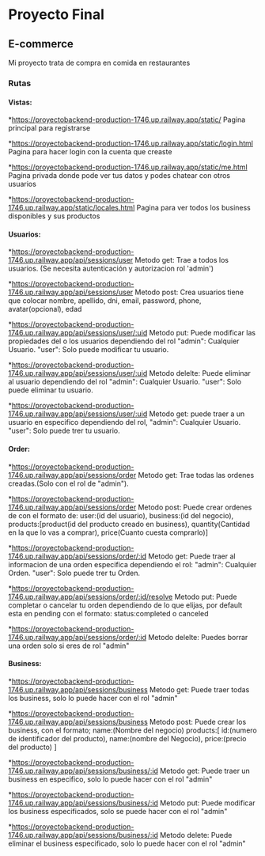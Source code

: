 # Proyecto Final
## E-commerce
Mi proyecto trata de compra en comida en restaurantes 
### Rutas 
#### Vistas:
*https://proyectobackend-production-1746.up.railway.app/static/
Pagina principal para registrarse

*https://proyectobackend-production-1746.up.railway.app/static/login.html
Pagina para hacer login con la cuenta que creaste

*https://proyectobackend-production-1746.up.railway.app/static/me.html
Pagina privada donde pode ver tus datos y podes chatear con otros usuarios 

*https://proyectobackend-production-1746.up.railway.app/static/locales.html
Pagina para ver todos los business disponibles y sus productos 

#### Usuarios:

*https://proyectobackend-production-1746.up.railway.app/api/sessions/user
Metodo get: Trae a todos los usuarios. (Se necesita autenticación y autorizacion rol 'admin')

*https://proyectobackend-production-1746.up.railway.app/api/sessions/user
Metodo post: Crea usuarios tiene que colocar nombre, apellido, dni, email, password, phone, avatar(opcional), edad

*https://proyectobackend-production-1746.up.railway.app/api/sessions/user/:uid
Metodo put: Puede modificar las propiedades del o los usuarios dependiendo del rol
"admin": Cualquier Usuario.
"user": Solo puede modificar tu usuario.

*https://proyectobackend-production-1746.up.railway.app/api/sessions/user/:uid
Metodo delelte: Puede eliminar al usuario dependiendo del rol
"admin": Cualquier Usuario.
"user": Solo puede eliminar tu usuario.

*https://proyectobackend-production-1746.up.railway.app/api/sessions/user/:uid
Metodo get: puede traer a un usuario en especifico dependiendo del rol,
"admin": Cualquier Usuario.
"user": Solo puede trer tu usuario.

#### Order:

*https://proyectobackend-production-1746.up.railway.app/api/sessions/order
Metodo get: Trae todas las ordenes creadas.(Solo con el rol de "admin").

*https://proyectobackend-production-1746.up.railway.app/api/sessions/order
Metodo post: Puede crear ordenes de con el formato de:
user:(id del usuario),
business:(id del negocio),
products:[product(id del producto creado en business), quantity(Cantidad en la que lo vas a comprar), price(Cuanto cuesta comprarlo)]

*https://proyectobackend-production-1746.up.railway.app/api/sessions/order/:id
Metodo get: Puede traer al informacion de una orden especifica dependiendo el rol:
"admin": Cualquier Orden.
"user": Solo puede trer tu Orden.

*https://proyectobackend-production-1746.up.railway.app/api/sessions/order/:id/resolve
Metodo put: Puede completar o cancelar tu orden dependiendo de lo que elijas, por default esta en pending con el formato:
status:completed o canceled

*https://proyectobackend-production-1746.up.railway.app/api/sessions/order/:id
Metodo delelte: Puedes borrar una orden solo si eres de rol "admin"

#### Business:
*https://proyectobackend-production-1746.up.railway.app/api/sessions/business
Metodo get: Puede traer todas los business, solo lo puede hacer con el rol "admin"

*https://proyectobackend-production-1746.up.railway.app/api/sessions/business
Metodo post: Puede crear los business, con el formato;
name:(Nombre del negocio)
products:[
    id:(numero de identificador del producto),
    name:(nombre del Negocio),
    price:(precio del producto)
]

*https://proyectobackend-production-1746.up.railway.app/api/sessions/business/:id
Metodo get: Puede traer un business en especifico, solo lo puede hacer con el rol "admin"

*https://proyectobackend-production-1746.up.railway.app/api/sessions/business/:id
Metodo put: Puede modificar los business especificados, solo se puede hacer con el rol "admin"

*https://proyectobackend-production-1746.up.railway.app/api/sessions/business/:id
Metodo delete: Puede eliminar el business especificado, solo lo puede hacer con el rol "admin"
